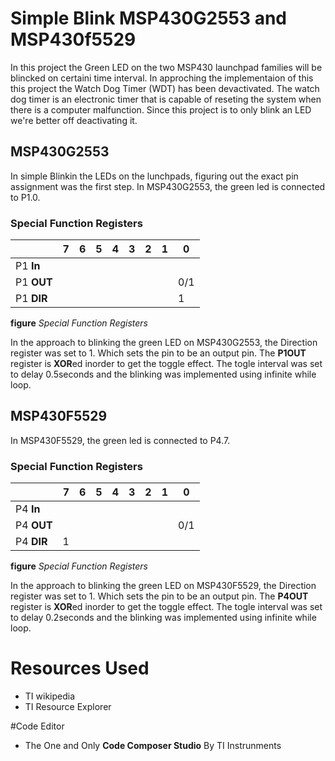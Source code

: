 # Simple Blink MSP430G2553 and MSP430f5529

In this project the Green LED on the two MSP430 launchpad families will be blincked on certaini time interval. In approching the implementaion of this this project the Watch Dog Timer (WDT) has been devactivated. The watch dog timer is an electronic timer that is capable of reseting the system when there is a computer malfunction. Since this project is to only blink an LED we're better off deactivating it. 

## MSP430G2553
In simple Blinkin the LEDs on the lunchpads, figuring out the exact pin assignment was the first step. In MSP430G2553, the green led is connected to P1.0.
### Special Function Registers

||7|6|5|4|3|2|1|0|
|---------|--|--|--|--|--|--|--|--|
|P1 **In**|||||||||
|P1 **OUT**||||||||0/1|
|P1 **DIR**||||||||1|

**figure** *Special Function Registers* 

In the approach to blinking the green LED on MSP430G2553, the Direction register was set to 1. Which sets the pin to be an output pin. The **P1OUT** register is **XOR**ed inorder to get the toggle effect. The togle interval was set to delay 0.5seconds and the blinking was implemented using infinite while loop. 

## MSP430F5529
In MSP430F5529, the green led is connected to P4.7.
### Special Function Registers

||7|6|5|4|3|2|1|0|
|---------|--|--|--|--|--|--|--|--|
|P4 **In**|||||||||
|P4 **OUT**||||||||0/1|
|P4 **DIR**|1||||||||

**figure** *Special Function Registers* 

In the approach to blinking the green LED on MSP430F5529, the Direction register was set to 1. Which sets the pin to be an output pin. The **P4OUT** register is **XOR**ed inorder to get the toggle effect. The togle interval was set to delay 0.2seconds and the blinking was implemented using infinite while loop.

# Resources Used
* TI wikipedia 
* TI Resource Explorer

#Code Editor
* The One and Only **Code Composer Studio** By TI Instrunments 
